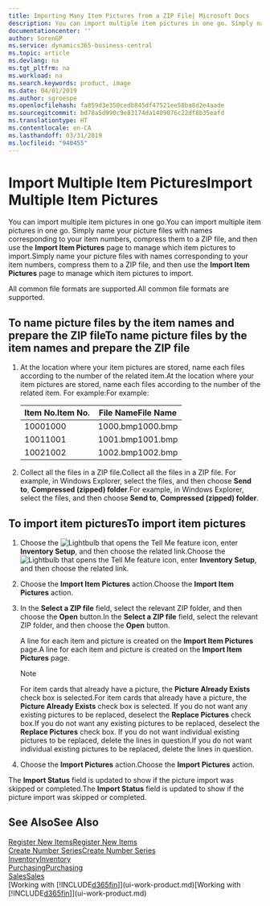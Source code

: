 ```yaml
---
title: Importing Many Item Pictures from a ZIP File| Microsoft Docs
description: You can import multiple item pictures in one go. Simply name your picture files with names corresponding to your item numbers, compress them to a zip file, and then use the Import Item Pictures page to manage which item pictures to import.
documentationcenter: ''
author: SorenGP
ms.service: dynamics365-business-central
ms.topic: article
ms.devlang: na
ms.tgt_pltfrm: na
ms.workload: na
ms.search.keywords: product, image
ms.date: 04/01/2019
ms.author: sgroespe
ms.openlocfilehash: fa859d3e350cedb845df47521ee58ba8d2e4aade
ms.sourcegitcommit: bd78a5d990c9e83174da1409076c22df8b35eafd
ms.translationtype: HT
ms.contentlocale: en-CA
ms.lasthandoff: 03/31/2019
ms.locfileid: "940455"
---
```

# <a name="import-multiple-item-pictures"></a><span data-ttu-id="22db8-104">Import Multiple Item Pictures</span><span class="sxs-lookup"><span data-stu-id="22db8-104">Import Multiple Item Pictures</span></span>
<span data-ttu-id="22db8-105">You can import multiple item pictures in one go.</span><span class="sxs-lookup"><span data-stu-id="22db8-105">You can import multiple item pictures in one go.</span></span> <span data-ttu-id="22db8-106">Simply name your picture files with names corresponding to your item numbers, compress them to a ZIP file, and then use the **Import Item Pictures** page to manage which item pictures to import.</span><span class="sxs-lookup"><span data-stu-id="22db8-106">Simply name your picture files with names corresponding to your item numbers, compress them to a ZIP file, and then use the **Import Item Pictures** page to manage which item pictures to import.</span></span>

<span data-ttu-id="22db8-107">All common file formats are supported.</span><span class="sxs-lookup"><span data-stu-id="22db8-107">All common file formats are supported.</span></span>

## <a name="to-name-picture-files-by-the-item-names-and-prepare-the-zip-file"></a><span data-ttu-id="22db8-108">To name picture files by the item names and prepare the ZIP file</span><span class="sxs-lookup"><span data-stu-id="22db8-108">To name picture files by the item names and prepare the ZIP file</span></span>
1. <span data-ttu-id="22db8-109">At the location where your item pictures are stored, name each files according to the number of the related item.</span><span class="sxs-lookup"><span data-stu-id="22db8-109">At the location where your item pictures are stored, name each files according to the number of the related item.</span></span> <span data-ttu-id="22db8-110">For example:</span><span class="sxs-lookup"><span data-stu-id="22db8-110">For example:</span></span>

    |<span data-ttu-id="22db8-111">Item No.</span><span class="sxs-lookup"><span data-stu-id="22db8-111">Item No.</span></span>|<span data-ttu-id="22db8-112">File Name</span><span class="sxs-lookup"><span data-stu-id="22db8-112">File Name</span></span>|
    |-|-|
    |<span data-ttu-id="22db8-113">1000</span><span class="sxs-lookup"><span data-stu-id="22db8-113">1000</span></span>|<span data-ttu-id="22db8-114">1000.bmp</span><span class="sxs-lookup"><span data-stu-id="22db8-114">1000.bmp</span></span>|
    |<span data-ttu-id="22db8-115">1001</span><span class="sxs-lookup"><span data-stu-id="22db8-115">1001</span></span>|<span data-ttu-id="22db8-116">1001.bmp</span><span class="sxs-lookup"><span data-stu-id="22db8-116">1001.bmp</span></span>|
    |<span data-ttu-id="22db8-117">1002</span><span class="sxs-lookup"><span data-stu-id="22db8-117">1002</span></span>|<span data-ttu-id="22db8-118">1002.bmp</span><span class="sxs-lookup"><span data-stu-id="22db8-118">1002.bmp</span></span>|

2. <span data-ttu-id="22db8-119">Collect all the files in a ZIP file.</span><span class="sxs-lookup"><span data-stu-id="22db8-119">Collect all the files in a ZIP file.</span></span> <span data-ttu-id="22db8-120">For example, in Windows Explorer, select the files, and then choose **Send to**, **Compressed (zipped) folder**.</span><span class="sxs-lookup"><span data-stu-id="22db8-120">For example, in Windows Explorer, select the files, and then choose **Send to**, **Compressed (zipped) folder**.</span></span>     

## <a name="to-import-item-pictures"></a><span data-ttu-id="22db8-121">To import item pictures</span><span class="sxs-lookup"><span data-stu-id="22db8-121">To import item pictures</span></span>
1. <span data-ttu-id="22db8-122">Choose the ![Lightbulb that opens the Tell Me feature](media/ui-search/search_small.png "Tell me what you want to do") icon, enter **Inventory Setup**, and then choose the related link.</span><span class="sxs-lookup"><span data-stu-id="22db8-122">Choose the ![Lightbulb that opens the Tell Me feature](media/ui-search/search_small.png "Tell me what you want to do") icon, enter **Inventory Setup**, and then choose the related link.</span></span>
2. <span data-ttu-id="22db8-123">Choose the **Import Item Pictures** action.</span><span class="sxs-lookup"><span data-stu-id="22db8-123">Choose the **Import Item Pictures** action.</span></span>
3. <span data-ttu-id="22db8-124">In the **Select a ZIP file** field, select the relevant ZIP folder, and then choose the **Open** button.</span><span class="sxs-lookup"><span data-stu-id="22db8-124">In the **Select a ZIP file** field, select the relevant ZIP folder, and then choose the **Open** button.</span></span>

    <span data-ttu-id="22db8-125">A line for each item and picture is created on the **Import Item Pictures** page.</span><span class="sxs-lookup"><span data-stu-id="22db8-125">A line for each item and picture is created on the **Import Item Pictures** page.</span></span>

    > [!NOTE]
    > <span data-ttu-id="22db8-126">For item cards that already have a picture, the **Picture Already Exists** check box is selected.</span><span class="sxs-lookup"><span data-stu-id="22db8-126">For item cards that already have a picture, the **Picture Already Exists** check box is selected.</span></span> <span data-ttu-id="22db8-127">If you do not want any existing pictures to be replaced, deselect the **Replace Pictures** check box.</span><span class="sxs-lookup"><span data-stu-id="22db8-127">If you do not want any existing pictures to be replaced, deselect the **Replace Pictures** check box.</span></span> <span data-ttu-id="22db8-128">If you do not want individual existing pictures to be replaced, delete the lines in question.</span><span class="sxs-lookup"><span data-stu-id="22db8-128">If you do not want individual existing pictures to be replaced, delete the lines in question.</span></span>

3. <span data-ttu-id="22db8-129">Choose the **Import Pictures** action.</span><span class="sxs-lookup"><span data-stu-id="22db8-129">Choose the **Import Pictures** action.</span></span>

<span data-ttu-id="22db8-130">The **Import Status** field is updated to show if the picture import was skipped or completed.</span><span class="sxs-lookup"><span data-stu-id="22db8-130">The **Import Status** field is updated to show if the picture import was skipped or completed.</span></span>       

## <a name="see-also"></a><span data-ttu-id="22db8-131">See Also</span><span class="sxs-lookup"><span data-stu-id="22db8-131">See Also</span></span>
[<span data-ttu-id="22db8-132">Register New Items</span><span class="sxs-lookup"><span data-stu-id="22db8-132">Register New Items</span></span>](inventory-how-register-new-items.md)  
[<span data-ttu-id="22db8-133">Create Number Series</span><span class="sxs-lookup"><span data-stu-id="22db8-133">Create Number Series</span></span>](ui-create-number-series.md)  
[<span data-ttu-id="22db8-134">Inventory</span><span class="sxs-lookup"><span data-stu-id="22db8-134">Inventory</span></span>](inventory-manage-inventory.md)  
[<span data-ttu-id="22db8-135">Purchasing</span><span class="sxs-lookup"><span data-stu-id="22db8-135">Purchasing</span></span>](purchasing-manage-purchasing.md)  
[<span data-ttu-id="22db8-136">Sales</span><span class="sxs-lookup"><span data-stu-id="22db8-136">Sales</span></span>](sales-manage-sales.md)  
<span data-ttu-id="22db8-137">[Working with [!INCLUDE[d365fin](includes/d365fin_md.md)]](ui-work-product.md)</span><span class="sxs-lookup"><span data-stu-id="22db8-137">[Working with [!INCLUDE[d365fin](includes/d365fin_md.md)]](ui-work-product.md)</span></span>
